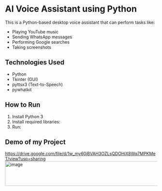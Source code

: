 
# AI Voice Assistant using Python

This is a Python-based desktop voice assistant that can perform tasks like:
- Playing YouTube music
- Sending WhatsApp messages
- Performing Google searches
- Taking screenshots

## Technologies Used
- Python
- Tkinter (GUI)
- pyttsx3 (Text-to-Speech)
- pywhatkit

## How to Run
1. Install Python 3
2. Install required libraries:
3. Run:

## Demo of my Project
https://drive.google.com/file/d/1w_my60jBVAH3OZLsQDOHiX8Wq7MPKMeT/view?usp=sharing
<img width="1514" height="81" alt="image" src="https://github.com/user-attachments/assets/bdd64c24-cdce-47d4-8ef4-4b3552bab1ed" />
